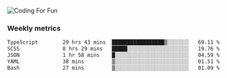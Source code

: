 ![Coding For Fun](https://glitch-art.vercel.app/api/simple?word=<Rise%20/>)

### Weekly metrics

<!--START_SECTION:waka-->

```txt
TypeScript        29 hrs 43 mins  █████████████████▒░░░░░░░   69.11 %
SCSS              8 hrs 29 mins   █████░░░░░░░░░░░░░░░░░░░░   19.76 %
JSON              1 hr 58 mins    █░░░░░░░░░░░░░░░░░░░░░░░░   04.59 %
YAML              38 mins         ▒░░░░░░░░░░░░░░░░░░░░░░░░   01.51 %
Bash              27 mins         ▒░░░░░░░░░░░░░░░░░░░░░░░░   01.09 %
```

<!--END_SECTION:waka-->
